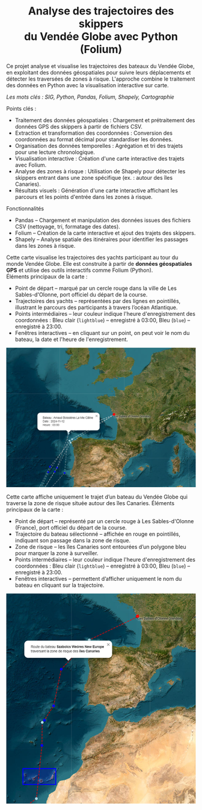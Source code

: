 <h1 align="center">Analyse des trajectoires des skippers<br>du Vendée Globe avec Python (Folium)</h1>

Ce projet analyse et visualise les trajectoires des bateaux du Vendée Globe, en exploitant des données géospatiales pour suivre leurs déplacements et détecter les traversées de zones à risque. L'approche combine le traitement des données en Python avec la visualisation interactive sur carte.

*Les mots clés : SIG, Python, Pandas, Folium, Shapely, Cartographie*

Points clés :
- Traitement des données géospatiales : Chargement et prétraitement des données GPS des skippers à partir de fichiers CSV.
- Extraction et transformation des coordonnées : Conversion des coordonnées au format décimal pour standardiser les données.
- Organisation des données temporelles : Agrégation et tri des trajets pour une lecture chronologique.
- Visualisation interactive : Création d'une carte interactive des trajets avec Folium.
- Analyse des zones à risque : Utilisation de Shapely pour détecter les skippers entrant dans une zone spécifique (ex. : autour des îles Canaries).
- Résultats visuels : Génération d'une carte interactive affichant les parcours et les points d'entrée dans les zones à risque.

Fonctionnalités
- Pandas – Chargement et manipulation des données issues des fichiers CSV (nettoyage, tri, formatage des dates).
- Folium – Création de la carte interactive et ajout des trajets des skippers.
- Shapely – Analyse spatiale des itinéraires pour identifier les passages dans les zones à risque.

Cette carte visualise les trajectoires des yachts participant au tour du monde Vendée Globe. Elle est construite à partir de **données géospatiales GPS** et utilise des outils interactifs comme Folium (Python).  
Éléments principaux de la carte :
- Point de départ – marqué par un cercle rouge dans la ville de Les Sables-d'Olonne, port officiel du départ de la course.
- Trajectoires des yachts – représentées par des lignes en pointillés, illustrant le parcours des participants à travers l’océan Atlantique.
- Points intermédiaires – leur couleur indique l'heure d'enregistrement des coordonnées :  Bleu clair (`lightblue`) – enregistré à 03:00, Bleu (`blue`) – enregistré à 23:00.
- Fenêtres interactives – en cliquant sur un point, on peut voir le nom du bateau, la date et l'heure de l'enregistrement.  

<div align="center">
    <img src="https://github.com/DariaPodlovchenko/Analyse-des-trajectoires-du-Vende-Globe/raw/main/itineraire.jpg" width="600">
</div>

Cette carte affiche uniquement le trajet d’un bateau du Vendée Globe qui traverse la zone de risque située autour des îles Canaries.
Éléments principaux de la carte :
- Point de départ – représenté par un cercle rouge à Les Sables-d'Olonne (France), port officiel du départ de la course.
- Trajectoire du bateau sélectionné – affichée en rouge en pointillés, indiquant son passage dans la zone de risque.
- Zone de risque – les îles Canaries sont entourées d’un polygone bleu pour marquer la zone à surveiller.
- Points intermédiaires – leur couleur indique l'heure d'enregistrement des coordonnées :  Bleu clair (`lightblue`) – enregistré à 03:00, Bleu (`blue`) – enregistré à 23:00.
- Fenêtres interactives – permettent d’afficher uniquement le nom du bateau en cliquant sur la trajectoire.

<div align="center">
    <img src="https://github.com/DariaPodlovchenko/Analyse-des-trajectoires-du-Vende-Globe/raw/main/zone_risque.jpg" width="600">
</div>

